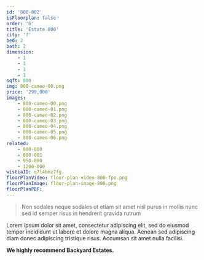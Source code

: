 ```yaml
---
id: '800-002'
isFloorplan: false
order: 'G'
title: 'Estate 800'
city: '?'
bed: 2
bath: 2
dimension:
    - 1
    - 1
    - 1
    - 1
sqft: 800
img: 800-cameo-00.png
price: '299,000'
images:
    - 800-cameo-00.png
    - 800-cameo-01.png
    - 800-cameo-02.png
    - 800-cameo-03.png
    - 800-cameo-04.png
    - 800-cameo-05.png
    - 800-cameo-06.png
related:
    - 800-000
    - 800-001
    - 950-000
    - 1200-000
wistiaID: q7l4bmz7fg
floorPlanVideo: floor-plan-video-800-fpo.png
floorPlanImage: floor-plan-image-800.png
floorPlanPDF:
---
```


> Non sodales neque sodales ut etiam sit amet nisl purus in mollis nunc sed id semper risus in hendrerit gravida rutrum

Lorem ipsum dolor sit amet, consectetur adipiscing elit, sed do eiusmod tempor incididunt ut labore et dolore magna aliqua. Aenean sed adipiscing diam donec adipiscing tristique risus. Accumsan sit amet nulla facilisi.

**We highly recommend Backyard Estates.**
